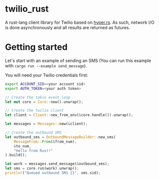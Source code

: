 # twilio_rust
A rust-lang client library for Twilio based on [hyper.rs](https://hyper.rs/). As such, network I/O is done asynchronously 
and all results are returned as futures.

# Getting started

Let's start with an example of sending an SMS (You can run this example with `cargo run --example send_message`).

You will need your Twilio credentials first:
```bash
export ACCOUNT_SID=<your account sid>
export AUTH_TOKEN=<your auth token>
```

```rust
// Create the tokio event loop
let mut core = Core::new().unwrap();

// Create the twilio client
let client = Client::new_from_env(&core.handle()).unwrap();

let messages = Messages::new(&client);

// Create the outbound SMS
let outbound_sms = OutboundMessageBuilder::new_sms(
    MessageFrom::From(&from_num),
    &to_num,
    "Hello from Rust!"
).build();

let work = messages.send_message(&outbound_sms);
let sms = core.run(work).unwrap();
println!("Queued outbound SMS {}", sms.sid);
```
